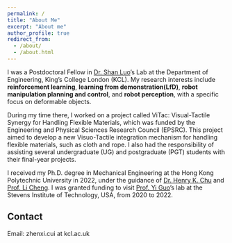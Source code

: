 ```yaml
---
permalink: /
title: "About Me"
excerpt: "About me"
author_profile: true
redirect_from: 
  - /about/
  - /about.html
---
```


I was a Postdoctoral Fellow in [Dr. Shan Luo](https://shanluo.github.io/)’s Lab at the Department of Engineering, King’s College London (KCL). My research interests include **reinforcement learning**, **learning from demonstration(LfD)**, **robot manipulation planning and control**, and **robot perception**, with a specific focus on deformable objects.

During my time there, I worked on a project called ViTac: Visual-Tactile Synergy for Handling Flexible Materials, which was funded by the Engineering and Physical Sciences Research Council (EPSRC). This project aimed to develop a new Visuo-Tactile integration mechanism for handling flexible materials, such as cloth and rope. I also had the responsibility of assisting several undergraduate (UG) and postgraduate (PGT) students with their final-year projects.

I received my Ph.D. degree in Mechanical Engineering at the Hong Kong Polytechnic University in 2022, under the guidance of [Dr. Henry K. Chu](https://henrychulab.github.io/) and [Prof. Li Cheng](https://www.polyu.edu.hk/researchgrp/chengli/). I was granted funding to visit [Prof. Yi Guo](https://personal.stevens.edu/~yguo1/)’s lab at the Stevens Institute of Technology, USA, from 2020 to 2022.

## Contact
Email: zhenxi.cui at kcl.ac.uk

